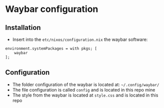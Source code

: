 # Waybar configuration

## Installation

- Insert into the `etc/nixos/configuration.nix` the waybar software:

```shell
environment.systemPackages = with pkgs; [
    waybar
];
```

## Configuration

- The folder configuration of the waybar is located at: `~/.config/waybar/`
- The file configuration is called `config` and is located in this repo mine
- The style from the waybar is located at `style.css` and is located in this repo
